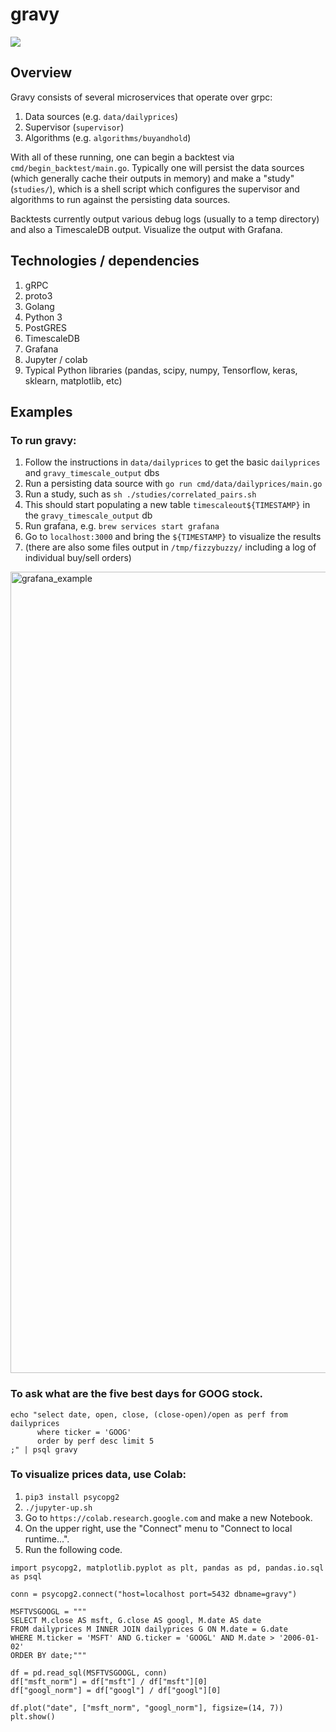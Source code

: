 # gravy

![](https://i.pinimg.com/originals/fe/68/55/fe68554a8fc5edad57e7e19a6bb51ec5.jpg)

## Overview

Gravy consists of several microservices that operate over grpc:

1. Data sources (e.g. `data/dailyprices`)
2. Supervisor (`supervisor`)
3. Algorithms (e.g. `algorithms/buyandhold`)

With all of these running, one can begin a backtest via `cmd/begin_backtest/main.go`. Typically one will persist the data sources (which generally cache their outputs in memory) and make a "study" (`studies/`), which is a shell script which configures the supervisor and algorithms to run against the persisting data sources.

Backtests currently output various debug logs (usually to a temp directory) and also a TimescaleDB output. Visualize the output with Grafana.

## Technologies / dependencies

1. gRPC
2. proto3
3. Golang
4. Python 3
5. PostGRES
6. TimescaleDB
7. Grafana
8. Jupyter / colab
9. Typical Python libraries (pandas, scipy, numpy, Tensorflow, keras, sklearn, matplotlib, etc)

## Examples

### To run gravy:

1. Follow the instructions in `data/dailyprices` to get the basic `dailyprices` and `gravy_timescale_output` dbs
2. Run a persisting data source with `go run cmd/data/dailyprices/main.go`
3. Run a study, such as `sh ./studies/correlated_pairs.sh`
4. This should start populating a new table `timescaleout${TIMESTAMP}` in the `gravy_timescale_output` db
5. Run grafana, e.g. `brew services start grafana`
6. Go to `localhost:3000` and bring the `${TIMESTAMP}` to visualize the results
7. (there are also some files output in `/tmp/fizzybuzzy/` including a log of individual buy/sell orders)

<img width="1282" alt="grafana_example" src="https://user-images.githubusercontent.com/7853117/115964692-ebc43280-a4e2-11eb-84c1-8deaaecb65d3.png">

### To ask what are the five best days for GOOG stock.

```
echo "select date, open, close, (close-open)/open as perf from dailyprices
      where ticker = 'GOOG'
      order by perf desc limit 5
;" | psql gravy
```

### To visualize prices data, use Colab:

1. `pip3 install psycopg2`
2. `./jupyter-up.sh`
3. Go to `https://colab.research.google.com` and make a new Notebook.
4. On the upper right, use the "Connect" menu to "Connect to local runtime...".
5. Run the following code.

```
import psycopg2, matplotlib.pyplot as plt, pandas as pd, pandas.io.sql as psql

conn = psycopg2.connect("host=localhost port=5432 dbname=gravy")

MSFTVSGOOGL = """
SELECT M.close AS msft, G.close AS googl, M.date AS date
FROM dailyprices M INNER JOIN dailyprices G ON M.date = G.date
WHERE M.ticker = 'MSFT' AND G.ticker = 'GOOGL' AND M.date > '2006-01-02'
ORDER BY date;"""

df = pd.read_sql(MSFTVSGOOGL, conn)
df["msft_norm"] = df["msft"] / df["msft"][0]
df["googl_norm"] = df["googl"] / df["googl"][0]

df.plot("date", ["msft_norm", "googl_norm"], figsize=(14, 7))
plt.show()
```
